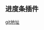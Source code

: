 <!--
 * @Desc: ---   ----
 * @Date: 2019-12-23 11:47:00
 * @LastEditors: 王
 * @LastEditTime: 2019-12-23 11:53:40
 -->

## 进度条插件

[git地址](https://github.com/MrXujiang/ticker)

